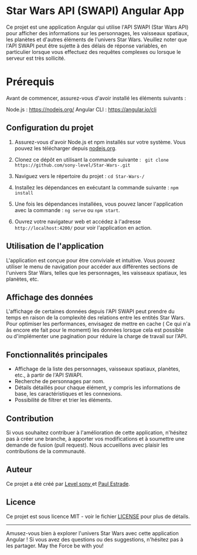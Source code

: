 # Star Wars API (SWAPI) Angular App

Ce projet est une application Angular qui utilise l'API SWAPI (Star Wars API) pour afficher des informations sur les personnages, les vaisseaux spatiaux, les planètes et d'autres éléments de l'univers Star Wars.  Veuillez noter que l'API SWAPI peut être sujette à des délais de réponse variables, en particulier lorsque vous effectuez des requêtes complexes ou lorsque le serveur est très sollicité.

# Prérequis

Avant de commencer, assurez-vous d'avoir installé les éléments suivants :

Node.js :  https://nodejs.org/
Angular CLI : https://angular.io/cli

## Configuration du projet

1. Assurez-vous d'avoir Node.js et npm installés sur votre système. Vous pouvez les télécharger depuis [nodejs.org](https://nodejs.org/).

2. Clonez ce dépôt en utilisant la commande suivante :
 ` git clone https://github.com/sony-level/Star-Wars-.git`

 
3. Naviguez vers le répertoire du projet :
    `cd Star-Wars-/`

4. Installez les dépendances en exécutant la commande suivante :
    `npm install`

5. Une fois les dépendances installées, vous pouvez lancer l'application avec la commande :
    `ng serve` ou `npm start`.

6. Ouvrez votre navigateur web et accédez à l'adresse `http://localhost:4200/` pour voir l'application en action.

## Utilisation de l'application

L'application est conçue pour être conviviale et intuitive. Vous pouvez utiliser le menu de navigation pour accéder aux différentes sections de l'univers Star Wars, telles que les personnages, les vaisseaux spatiaux, les planètes, etc.

## Affichage des données

L'affichage de certaines données depuis l'API SWAPI peut prendre du temps en raison de la complexité des relations entre les entités Star Wars. Pour optimiser les performances, envisagez de mettre en cache ( Ce qui n'a âs encore ete fait pour le momemt) les données lorsque cela est possible ou d'implémenter une pagination pour réduire la charge de travail sur l'API.


## Fonctionnalités principales

- Affichage de la liste des personnages, vaisseaux spatiaux, planètes, etc., à partir de l'API SWAPI.
- Recherche de personnages par nom.
- Détails détaillés pour chaque élément, y compris les informations de base, les caractéristiques et les connexions.
- Possibilité de filtrer et trier les éléments.

## Contribution

Si vous souhaitez contribuer à l'amélioration de cette application, n'hésitez pas à créer une branche, à apporter vos modifications et à soumettre une demande de fusion (pull request). Nous accueillons avec plaisir les contributions de la communauté.

## Auteur

Ce projet a été créé par [Level sony ](https://github.com/sony-level) et [Paul Estrade](https://github.com/PSTRD).

## Licence

Ce projet est sous licence MIT - voir le fichier [LICENSE](LICENSE) pour plus de détails.

---

Amusez-vous bien à explorer l'univers Star Wars avec cette application Angular ! Si vous avez des questions ou des suggestions, n'hésitez pas à les partager. May the Force be with you!
